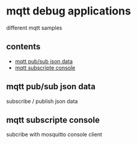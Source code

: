 <!-- omit in toc -->
# mqtt debug applications

different mqtt samples

<!-- omit in toc -->
## contents

- [mqtt pub/sub  json data](#mqtt-pubsub--json-data)
- [mqtt subscripte console](#mqtt-subscripte-console)

## mqtt pub/sub  json data

subscribe / publish json data

## mqtt subscripte console

subcribe with mosquitto console client
